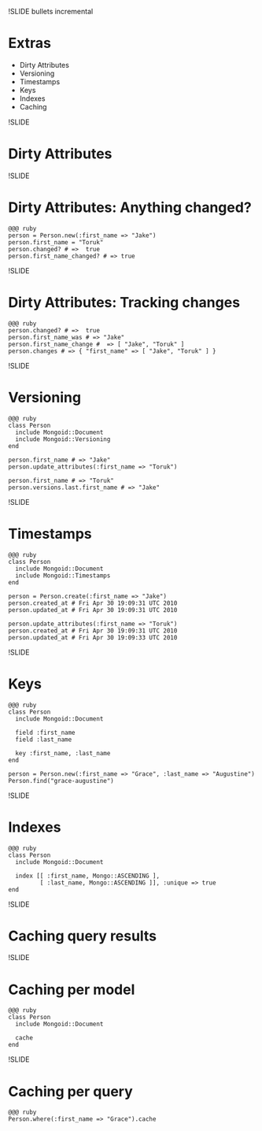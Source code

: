 !SLIDE bullets incremental

# Extras

* Dirty Attributes
* Versioning
* Timestamps
* Keys
* Indexes
* Caching

!SLIDE

# Dirty Attributes

!SLIDE

# Dirty Attributes: Anything changed?

    @@@ ruby
    person = Person.new(:first_name => "Jake")
    person.first_name = "Toruk"
    person.changed? # =>  true
    person.first_name_changed? # => true

!SLIDE

# Dirty Attributes: Tracking changes

    @@@ ruby
    person.changed? # =>  true
    person.first_name_was # => "Jake"
    person.first_name_change #  => [ "Jake", "Toruk" ]
    person.changes # => { "first_name" => [ "Jake", "Toruk" ] }

!SLIDE

# Versioning

    @@@ ruby
    class Person
      include Mongoid::Document
      include Mongoid::Versioning
    end

    person.first_name # => "Jake"
    person.update_attributes(:first_name => "Toruk")

    person.first_name # => "Toruk"
    person.versions.last.first_name # => "Jake"

!SLIDE

# Timestamps

    @@@ ruby
    class Person
      include Mongoid::Document
      include Mongoid::Timestamps
    end

    person = Person.create(:first_name => "Jake")
    person.created_at # Fri Apr 30 19:09:31 UTC 2010
    person.updated_at # Fri Apr 30 19:09:31 UTC 2010

    person.update_attributes(:first_name => "Toruk")
    person.created_at # Fri Apr 30 19:09:31 UTC 2010
    person.updated_at # Fri Apr 30 19:09:33 UTC 2010

!SLIDE

# Keys

    @@@ ruby
    class Person
      include Mongoid::Document

      field :first_name
      field :last_name

      key :first_name, :last_name
    end

    person = Person.new(:first_name => "Grace", :last_name => "Augustine")
    Person.find("grace-augustine")

!SLIDE

# Indexes

    @@@ ruby
    class Person
      include Mongoid::Document

      index [[ :first_name, Mongo::ASCENDING ],
             [ :last_name, Mongo::ASCENDING ]], :unique => true
    end

!SLIDE

# Caching query results

!SLIDE

# Caching per model

    @@@ ruby
    class Person
      include Mongoid::Document

      cache
    end

!SLIDE

# Caching per query

    @@@ ruby
    Person.where(:first_name => "Grace").cache

